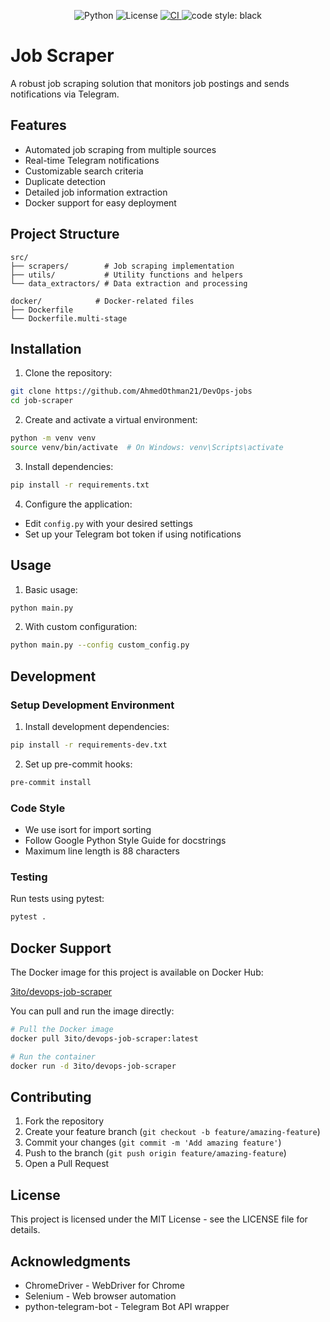 <p align="center">
  <img alt="Python" src="https://img.shields.io/badge/python-3.10%2B-blue"/>
  <img alt="License" src="https://img.shields.io/badge/license-MIT-green"/>
  <a href="https://github.com/ahmedothman21/DevOps-jobs/actions">
    <img alt="CI" src="https://github.com/ahmedothman21/DevOps-jobs/actions/workflows/ci.yml/badge.svg"/>
  </a>
  <img alt="code style: black" src="https://img.shields.io/badge/code%20style-black-000000"/>
</p>

# Job Scraper

A robust job scraping solution that monitors job postings and sends notifications via Telegram.

## Features

- Automated job scraping from multiple sources
- Real-time Telegram notifications
- Customizable search criteria
- Duplicate detection
- Detailed job information extraction
- Docker support for easy deployment

## Project Structure

```
src/
├── scrapers/        # Job scraping implementation
├── utils/           # Utility functions and helpers
└── data_extractors/ # Data extraction and processing

docker/            # Docker-related files
├── Dockerfile
└── Dockerfile.multi-stage
```

## Installation

1. Clone the repository:
```bash
git clone https://github.com/AhmedOthman21/DevOps-jobs
cd job-scraper
```

2. Create and activate a virtual environment:
```bash
python -m venv venv
source venv/bin/activate  # On Windows: venv\Scripts\activate
```

3. Install dependencies:
```bash
pip install -r requirements.txt
```

4. Configure the application:
- Edit `config.py` with your desired settings
- Set up your Telegram bot token if using notifications

## Usage

1. Basic usage:
```bash
python main.py
```

2. With custom configuration:
```bash
python main.py --config custom_config.py
```

## Development

### Setup Development Environment

1. Install development dependencies:
```bash
pip install -r requirements-dev.txt
```

2. Set up pre-commit hooks:
```bash
pre-commit install
```

### Code Style

- We use isort for import sorting
- Follow Google Python Style Guide for docstrings
- Maximum line length is 88 characters

### Testing

Run tests using pytest:
```bash
pytest .
```

## Docker Support

The Docker image for this project is available on Docker Hub:

[3ito/devops-job-scraper](https://hub.docker.com/repository/docker/3ito/devops-job-scraper/)

You can pull and run the image directly:

```bash
# Pull the Docker image
docker pull 3ito/devops-job-scraper:latest

# Run the container
docker run -d 3ito/devops-job-scraper
```

## Contributing

1. Fork the repository
2. Create your feature branch (`git checkout -b feature/amazing-feature`)
3. Commit your changes (`git commit -m 'Add amazing feature'`)
4. Push to the branch (`git push origin feature/amazing-feature`)
5. Open a Pull Request

## License

This project is licensed under the MIT License - see the LICENSE file for details.

## Acknowledgments

- ChromeDriver - WebDriver for Chrome
- Selenium - Web browser automation
- python-telegram-bot - Telegram Bot API wrapper